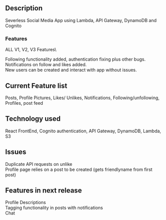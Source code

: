 ## Description
Severless Social Media App using Lambda, API Gateway, DynamoDB and Cognito

### Features
ALL V1, V2, V3 Features\

Following functionality added, authentication fixing plus other bugs.\
Notifications on follow and likes added.\
New users can be created and interact with app without issues.

## Current Feature list
Posts, Profile Pictures, Likes/ Unlikes, Notifications, Following/unfollowing, Profiles, post feed

## Technology used
React FrontEnd, Cognito authentication, API Gateway, DynamoDB, Lambda, S3

## Issues
Duplicate API requests on unlike\
Profile page relies on a post to be created (gets friendlyname from first post)

## Features in next release
Profile Descriptions\
Tagging functionality in posts with notifications\
Chat
